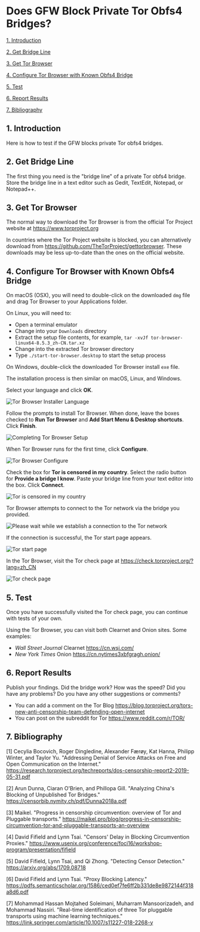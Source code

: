 # Does GFW Block Private Tor Obfs4 Bridges?

[1. Introduction](#user-content-1-introduction)

[2. Get Bridge Line](#user-content-2-get-bridge-line)

[3. Get Tor Browser](#user-content-3-get-tor-browser)

[4. Configure Tor Browser with Known Obfs4 Bridge](#user-content-4-configure-tor-browser-with-known-obfs4-bridge)

[5. Test](#user-content-5-test)

[6. Report Results](#user-content-6-report-results)

[7. Bibliography](#user-content-7-bibliography)

## 1. Introduction

Here is how to test if the GFW blocks private Tor obfs4 bridges.

## 2. Get Bridge Line

The first thing you need is the "bridge line" of a private Tor obfs4 bridge. Store the bridge line in a text editor such as Gedit, TextEdit, Notepad, or Notepad++.

## 3. Get Tor Browser

The normal way to download the Tor Browser is from the official Tor Project website at https://www.torproject.org

In countries where the Tor Project website is blocked, you can alternatively download from https://github.com/TheTorProject/gettorbrowser. These downloads may be less up-to-date than the ones on the official website.

## 4. Configure Tor Browser with Known Obfs4 Bridge

On macOS (OSX), you will need to double-click on the downloaded `dmg` file and drag Tor Browser to your Applications folder. 

On Linux, you will need to:

* Open a terminal emulator
* Change into your `Downloads` directory
* Extract the setup file contents, for example, `tar -xvJf tor-browser-linux64-8.5.3_zh-CN.tar.xz`
* Change into the extracted Tor browser directory
* Type `./start-tor-browser.desktop` to start the setup process

On Windows, double-click the downloaded Tor Browser install `exe` file.

The installation process is then similar on macOS, Linux, and Windows.

Select your language and click **OK**.

![Tor Browser Installer Language](tbzh002.png)

Follow the prompts to install Tor Browser. When done, leave the boxes checked to **Run Tor Browser** and **Add Start Menu & Desktop shortcuts**. Click **Finish**.

![Completing Tor Browser Setup](tbzh003.png)

When Tor Browser runs for the first time, click **Configure**.

![Tor Browser Configure](tbzh004.png)

Check the box for **Tor is censored in my country**. Select the radio button for **Provide a bridge I know**. Paste your bridge line from your text editor into the box. Click **Connect**.

![Tor is censored in my country](tbzh005.png)

Tor Browser attempts to connect to the Tor network via the bridge you provided.

![Please wait while we establish a connection to the Tor network](tbzh006.png)

If the connection is successful, the Tor start page appears.

![Tor start page](tbzh007.png)

In the Tor Browser, visit the Tor check page at https://check.torproject.org/?lang=zh_CN

![Tor check page](tbzh008.png)

## 5. Test

Once you have successfully visited the Tor check page, you can continue with tests of your own.

Using the Tor Browser, you can visit both Clearnet and Onion sites. Some examples:

* _Wall Street Journal_ Clearnet https://cn.wsj.com/
* _New York Times_ Onion https://cn.nytimes3xbfgragh.onion/

## 6. Report Results

Publish your findings. Did the bridge work? How was the speed? Did you have any problems? Do you have any other suggestions or comments?

* You can add a comment on the Tor Blog https://blog.torproject.org/tors-new-anti-censorship-team-defending-open-internet
* You can post on the subreddit for Tor https://www.reddit.com/r/TOR/

## 7. Bibliography

[1] Cecylia Bocovich, Roger Dingledine, Alexander Færøy, Kat Hanna, Philipp Winter, and Taylor Yu. "Addressing Denial of Service Attacks on Free and Open Communication on the Internet." https://research.torproject.org/techreports/dos-censorship-report2-2019-05-31.pdf

[2] Arun Dunna, Ciaran O'Brien, and Phillopa Gill. "Analyzing China's Blocking of Unpublished Tor Bridges." https://censorbib.nymity.ch/pdf/Dunna2018a.pdf

[3] Maikel. "Progress in censorship circumvention: overview of Tor and Pluggable transports." https://maikel.pro/blog/progress-in-censorship-circumvention-tor-and-pluggable-transports-an-overview

[4] David Fifield and Lynn Tsai. "Censors' Delay in Blocking Circumvention Proxies." https://www.usenix.org/conference/foci16/workshop-program/presentation/fifield

[5] David Fifield, Lynn Tsai, and Qi Zhong. "Detecting Censor Detection." https://arxiv.org/abs/1709.08718

[6] David Fifield and Lynn Tsai. "Proxy Blocking Latency." https://pdfs.semanticscholar.org/1586/ced0ef7fe6ff2b331de8e9872144f318a8d6.pdf

[7] Mohammad Hassan Mojtahed Soleimani, Muharram Mansoorizadeh, and Mohammad Nassiri. "Real-time identification of three Tor pluggable transports using machine learning techniques." https://link.springer.com/article/10.1007/s11227-018-2268-y
